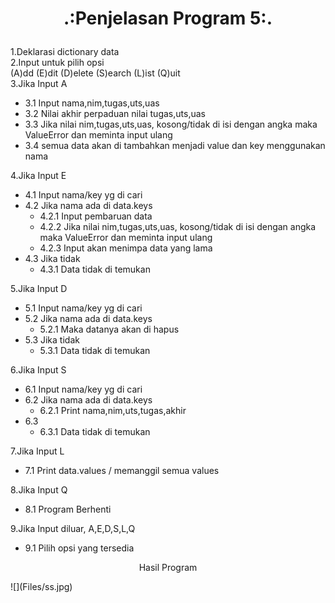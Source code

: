 # <p align="center">.:Penjelasan Program 5:.</p>

1.Deklarasi dictionary data<br>
2.Input untuk pilih opsi <br>
<srong>(A)dd       (E)dit      (D)elete     (S)earch      (L)ist     (Q)uit</strong> <br>
3.Jika Input A
* 3.1 Input nama,nim,tugas,uts,uas
* 3.2 Nilai akhir perpaduan nilai tugas,uts,uas
* 3.3 Jika nilai nim,tugas,uts,uas, kosong/tidak di isi dengan angka maka ValueError dan meminta input ulang
* 3.4 semua data akan di tambahkan menjadi value dan key menggunakan nama
	
4.Jika Input E
* 4.1 Input nama/key yg di cari
* 4.2 Jika nama ada di data.keys
	* 4.2.1 Input pembaruan data
	* 4.2.2 Jika nilai nim,tugas,uts,uas, kosong/tidak di isi dengan angka maka ValueError dan meminta input ulang
	* 4.2.3 Input akan menimpa data yang lama
* 4.3 Jika tidak
	* 4.3.1 Data tidak di temukan
		
5.Jika Input D
* 5.1 Input nama/key yg di cari
* 5.2 Jika nama ada di data.keys
	* 5.2.1 Maka datanya akan di hapus
* 5.3 Jika tidak
	* 5.3.1 Data tidak di temukan
		
6.Jika Input S
* 6.1 Input nama/key yg di cari
* 6.2 Jika nama ada di data.keys
	* 6.2.1 Print nama,nim,uts,tugas,akhir
* 6.3
	* 6.3.1 Data tidak di temukan

7.Jika Input L
* 7.1 Print data.values / memanggil semua values
	
8.Jika Input Q
* 8.1 Program Berhenti

9.Jika Input diluar, A,E,D,S,L,Q
* 9.1 Pilih opsi yang tersedia

<p align="center">Hasil Program</p>
![](Files/ss.jpg)
